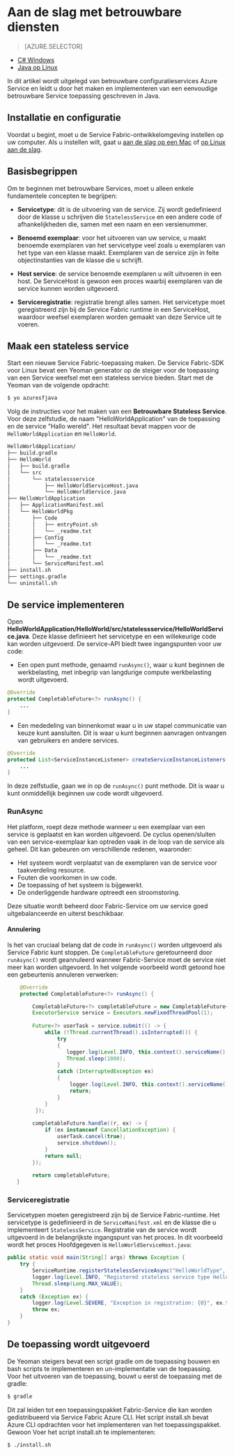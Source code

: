 <properties
   pageTitle="Aan de slag met betrouwbare diensten | Microsoft Azure"
   description="Inleiding tot het maken van een toepassing Microsoft Azure Service Fabric met stateless en stateful services."
   services="service-fabric"
   documentationCenter=".net"
   authors="vturecek"
   manager="timlt"
   editor=""/>

<tags
   ms.service="service-fabric"
   ms.devlang="java"
   ms.topic="article"
   ms.tgt_pltfrm="na"
   ms.workload="na"
   ms.date="09/26/2016"
   ms.author="vturecek"/>

# <a name="get-started-with-reliable-services"></a>Aan de slag met betrouwbare diensten

> [AZURE.SELECTOR]
- [C# Windows](service-fabric-reliable-services-quick-start.md)
- [Java op Linux](service-fabric-reliable-services-quick-start-java.md)

In dit artikel wordt uitgelegd van betrouwbare configuratieservices Azure Service en leidt u door het maken en implementeren van een eenvoudige betrouwbare Service toepassing geschreven in Java.

## <a name="installation-and-setup"></a>Installatie en configuratie
Voordat u begint, moet u de Service Fabric-ontwikkelomgeving instellen op uw computer.
Als u instellen wilt, gaat u [aan de slag op een Mac](service-fabric-get-started-mac.md) of [op Linux aan de slag](service-fabric-get-started-linux.md).

## <a name="basic-concepts"></a>Basisbegrippen
Om te beginnen met betrouwbare Services, moet u alleen enkele fundamentele concepten te begrijpen:

 - **Servicetype**: dit is de uitvoering van de service. Zij wordt gedefinieerd door de klasse u schrijven die `StatelessService` en een andere code of afhankelijkheden die, samen met een naam en een versienummer.

 - **Benoemd exemplaar**: voor het uitvoeren van uw service, u maakt benoemde exemplaren van het servicetype veel zoals u exemplaren van het type van een klasse maakt. Exemplaren van de service zijn in feite objectinstanties van de klasse die u schrijft. 

 - **Host service**: de service benoemde exemplaren u wilt uitvoeren in een host. De ServiceHost is gewoon een proces waarbij exemplaren van de service kunnen worden uitgevoerd.

 - **Serviceregistratie**: registratie brengt alles samen. Het servicetype moet geregistreerd zijn bij de Service Fabric runtime in een ServiceHost, waardoor weefsel exemplaren worden gemaakt van deze Service uit te voeren.  

## <a name="create-a-stateless-service"></a>Maak een stateless service

Start een nieuwe Service Fabric-toepassing maken. De Service Fabric-SDK voor Linux bevat een Yeoman generator op de steiger voor de toepassing van een Service weefsel met een stateless service bieden. Start met de Yeoman van de volgende opdracht:

```bash
$ yo azuresfjava
```

Volg de instructies voor het maken van een **Betrouwbare Stateless Service**. Voor deze zelfstudie, de naam "HelloWorldApplication" van de toepassing en de service "Hallo wereld". Het resultaat bevat mappen voor de `HelloWorldApplication` en `HelloWorld`.

```bash
HelloWorldApplication/
├── build.gradle
├── HelloWorld
│   ├── build.gradle
│   └── src
│       └── statelessservice
│           ├── HelloWorldServiceHost.java
│           └── HelloWorldService.java
├── HelloWorldApplication
│   ├── ApplicationManifest.xml
│   └── HelloWorldPkg
│       ├── Code
│       │   ├── entryPoint.sh
│       │   └── _readme.txt
│       ├── Config
│       │   └── _readme.txt
│       ├── Data
│       │   └── _readme.txt
│       └── ServiceManifest.xml
├── install.sh
├── settings.gradle
└── uninstall.sh
```

## <a name="implement-the-service"></a>De service implementeren

Open **HelloWorldApplication/HelloWorld/src/statelessservice/HelloWorldService.java**. Deze klasse definieert het servicetype en een willekeurige code kan worden uitgevoerd. De service-API biedt twee ingangspunten voor uw code:

 - Een open punt methode, genaamd `runAsync()`, waar u kunt beginnen de werkbelasting, met inbegrip van langdurige compute werkbelasting wordt uitgevoerd.

```java
@Override
protected CompletableFuture<?> runAsync() {
    ...
}
```

 - Een mededeling van binnenkomst waar u in uw stapel communicatie van keuze kunt aansluiten. Dit is waar u kunt beginnen aanvragen ontvangen van gebruikers en andere services.

```java
@Override
protected List<ServiceInstanceListener> createServiceInstanceListeners() {
    ...
}
```

In deze zelfstudie, gaan we in op de `runAsync()` punt methode. Dit is waar u kunt onmiddellijk beginnen uw code wordt uitgevoerd.

### <a name="runasync"></a>RunAsync

Het platform, roept deze methode wanneer u een exemplaar van een service is geplaatst en kan worden uitgevoerd. De cyclus openen/sluiten van een service-exemplaar kan optreden vaak in de loop van de service als geheel. Dit kan gebeuren om verschillende redenen, waaronder:

- Het systeem wordt verplaatst van de exemplaren van de service voor taakverdeling resource.
- Fouten die voorkomen in uw code.
- De toepassing of het systeem is bijgewerkt.
- De onderliggende hardware optreedt een stroomstoring.

Deze situatie wordt beheerd door Fabric-Service om uw service goed uitgebalanceerde en uiterst beschikbaar.

#### <a name="cancellation"></a>Annulering

Is het van cruciaal belang dat de code in `runAsync()` worden uitgevoerd als Service Fabric kunt stoppen. De `CompletableFuture` geretourneerd door `runAsync()` wordt geannuleerd wanneer Fabric-Service moet de service niet meer kan worden uitgevoerd. In het volgende voorbeeld wordt getoond hoe een gebeurtenis annuleren verwerken: 

```java
    @Override
    protected CompletableFuture<?> runAsync() {

        CompletableFuture<?> completableFuture = new CompletableFuture<>();
        ExecutorService service = Executors.newFixedThreadPool(1);
        
        Future<?> userTask = service.submit(() -> {
            while (!Thread.currentThread().isInterrupted()) {
                try
                {
                   logger.log(Level.INFO, this.context().serviceName().toString());
                   Thread.sleep(1000);
                }
                catch (InterruptedException ex)
                {
                    logger.log(Level.INFO, this.context().serviceName().toString() + " interrupted. Exiting");
                    return;
                }
            }
         });
 
        completableFuture.handle((r, ex) -> {
            if (ex instanceof CancellationException) {
                userTask.cancel(true);
                service.shutdown();
            }
            return null;
        });
 
        return completableFuture;
   }
``` 

### <a name="service-registration"></a>Serviceregistratie

Servicetypen moeten geregistreerd zijn bij de Service Fabric-runtime. Het servicetype is gedefinieerd in de `ServiceManifest.xml` en de klasse die u implementeert `StatelessService`. Registratie van de service wordt uitgevoerd in de belangrijkste ingangspunt van het proces. In dit voorbeeld wordt het proces Hoofdgegeven is `HelloWorldServiceHost.java`:

```java
public static void main(String[] args) throws Exception {
    try {
        ServiceRuntime.registerStatelessServiceAsync("HelloWorldType", (context) -> new HelloWorldService(), Duration.ofSeconds(10));
        logger.log(Level.INFO, "Registered stateless service type HelloWorldType.");
        Thread.sleep(Long.MAX_VALUE);
    } 
    catch (Exception ex) {
        logger.log(Level.SEVERE, "Exception in registration: {0}", ex.toString());
        throw ex;
    }
}
```

## <a name="run-the-application"></a>De toepassing wordt uitgevoerd

De Yeoman steigers bevat een script gradle om de toepassing bouwen en bash scripts te implementeren en un-implementatie van de toepassing. Voor het uitvoeren van de toepassing, bouwt u eerst de toepassing met de gradle:

```bash
$ gradle
```

Dit zal leiden tot een toepassingspakket Fabric-Service die kan worden gedistribueerd via Service Fabric Azure CLI. Het script install.sh bevat Azure CLI opdrachten voor het implementeren van het toepassingspakket. Gewoon Voer het script install.sh te implementeren:

```bask
$ ./install.sh
```
